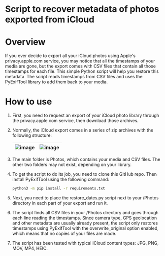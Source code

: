 # Script to recover metadata of photos exported from iCloud

Overview
========
If you ever decide to export all your iCloud photos using Apple's privacy.apple.com service, you may notice that all the timestamps of your media are gone, but the export comes with CSV files that contain all those timestamps for each file. 
This simple Python script will help you restore this metadata. The script reads timestamps from CSV files and uses the PyExifTool library to add them back to your media.

How to use
========
1. First, you need to request an export of your iCloud photo library through the privacy.apple.com service, then download those archives.
2. Normally, the iCloud export comes in a series of zip archives with the following structure:

   | ![image](https://github.com/user-attachments/assets/60e52092-3f5a-4f45-8a02-d81d01a5e338) | ![image](https://github.com/user-attachments/assets/e7d5da21-73b3-44ff-b6c7-49c5f8df30fe) |
   |:---:|:---:|

3. The main folder is Photos, which contains your media and CSV files. The other two folders may not exist, depending on your library.
4. To get the script to do its job, you need to clone this GitHub repo. Then install PyExifTool using the following command:

   ```bash
   python3 -m pip install -r requirements.txt
   ```

5. Next, you need to place the restore_dates.py script next to your /Photos directory in each part of your export and run it.
6. The script finds all CSV files in your /Photos directory and goes through each line reading the timestamps. Since camera type, GPS geolocation and other metadata are usually already present, the script only restores timestamps using PyExifTool with the overwrite_original option enabled, which means that no copies of your files are made.
7. The script has been tested with typical iCloud content types: JPG, PNG, MOV, MP4, HEIC.
